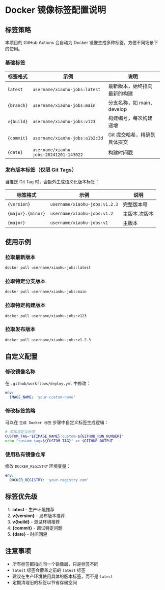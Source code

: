 # Docker 镜像标签配置说明

## 标签策略

本项目的 GitHub Actions 会自动为 Docker 镜像生成多种标签，方便不同场景下的使用。

### 基础标签

| 标签格式 | 示例 | 说明 |
|---------|------|------|
| `latest` | `username/xiaohu-jobs:latest` | 最新版本，始终指向最新的构建 |
| `{branch}` | `username/xiaohu-jobs:main` | 分支名称，如 main、develop |
| `v{build}` | `username/xiaohu-jobs:v123` | 构建编号，每次构建递增 |
| `{commit}` | `username/xiaohu-jobs:a1b2c3d` | Git 提交哈希，精确到具体提交 |
| `{date}` | `username/xiaohu-jobs:20241201-143022` | 构建时间戳 |

### 发布版本标签（仅限 Git Tags）

当推送 Git Tag 时，会额外生成语义化版本标签：

| 标签格式 | 示例 | 说明 |
|---------|------|------|
| `{version}` | `username/xiaohu-jobs:v1.2.3` | 完整版本号 |
| `{major}.{minor}` | `username/xiaohu-jobs:v1.2` | 主版本.次版本 |
| `{major}` | `username/xiaohu-jobs:v1` | 主版本 |

## 使用示例

### 拉取最新版本
```bash
docker pull username/xiaohu-jobs:latest
```

### 拉取特定分支版本
```bash
docker pull username/xiaohu-jobs:main
```

### 拉取特定构建版本
```bash
docker pull username/xiaohu-jobs:v123
```

### 拉取发布版本
```bash
docker pull username/xiaohu-jobs:v1.2.3
```

## 自定义配置

### 修改镜像名称

在 `.github/workflows/deploy.yml` 中修改：

```yaml
env:
  IMAGE_NAME: 'your-custom-name'
```

### 修改标签策略

可以在 `生成 Docker 标签` 步骤中自定义标签生成逻辑：

```bash
# 添加自定义标签
CUSTOM_TAG="${IMAGE_NAME}:custom-${GITHUB_RUN_NUMBER}"
echo "custom_tag=${CUSTOM_TAG}" >> $GITHUB_OUTPUT
```

### 使用私有镜像仓库

修改 `DOCKER_REGISTRY` 环境变量：

```yaml
env:
  DOCKER_REGISTRY: 'your-registry.com'
```

## 标签优先级

1. **latest** - 生产环境推荐
2. **v{version}** - 发布版本推荐
3. **v{build}** - 测试环境推荐
4. **{commit}** - 调试特定问题
5. **{date}** - 时间回溯

## 注意事项

- 所有标签都指向同一个镜像层，只是标签不同
- `latest` 标签会覆盖之前的 `latest` 标签
- 建议在生产环境使用具体的版本标签，而不是 `latest`
- 定期清理旧的标签以节省存储空间 